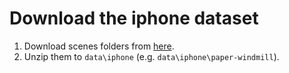# Download the iphone dataset

1. Download scenes folders from [here](https://drive.google.com/drive/folders/1cBw3CUKu2sWQfc_1LbFZGbpdQyTFzDEX?usp=drive_link).
2. Unzip them to `data\iphone` (e.g. `data\iphone\paper-windmill`).